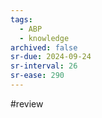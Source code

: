 ```yaml
---
tags:
  - ABP
  - knowledge
archived: false
sr-due: 2024-09-24
sr-interval: 26
sr-ease: 290
---
```

#review 